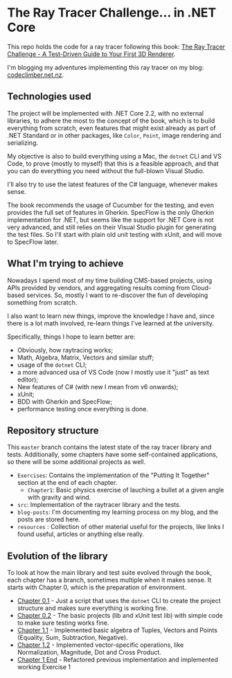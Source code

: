 # The Ray Tracer Challenge... in .NET Core

This repo holds the code for a ray tracer following this book: [The Ray Tracer Challenge - A Test-Driven Guide to Your First 3D Renderer](https://amzn.to/2Elaxkr).

I'm blogging my adventures implementing this ray tracer on my blog: [codeclimber.net.nz](https://codeclimber.net.nz).

## Technologies used

The project will be implemented with .NET Core 2.2, with no external libraries, to adhere the most to the concept of the book, which is to build everything from scratch, even features that might exist already as part of .NET Standard or in other packages, like `Color`, `Point`, image rendering and serializing.

My objective is also to build everything using a Mac, the `dotnet` CLI and VS Code, to prove (mostly to myself) that this is a feasible approach, and that you can do everything you need without the full-blown Visual Studio.

I'll also try to use the latest features of the C# language, whenever makes sense.

The book recommends the usage of Cucumber for the testing, and even provides the full set of features in Gherkin. SpecFlow is the only Gherkin implementation for .NET, but seems like the support for .NET Core is not very advanced, and still relies on their Visual Studio plugin for generating the test files. So I'll start with plain old unit testing with xUnit, and will move to SpecFlow later.

## What I'm trying to achieve

Nowadays I spend most of my time building CMS-based projects, using APIs provided by vendors, and aggregating results coming from Cloud-based services. So, mostly I want to re-discover the fun of developing something from scratch.

I also want to learn new things, improve the knowledge I have and, since there is a lot math involved, re-learn things I've learned at the university.

Specifically, things I hope to learn better are:

 * Obviously, how raytracing works;
 * Math, Algebra, Matrix, Vectors and similar stuff;
 * usage of the `dotnet` CLI;
 * a more advanced usa of VS Code (now I mostly use it "just" as text editor);
 * New features of C# (with new I mean from v6 onwards);
 * xUnit;
 * BDD with Gherkin and SpecFlow;
 * performance testing once everything is done.

## Repository structure

This `master` branch contains the latest state of the ray tracer library and tests. Additionally, some chapters have some self-contained applications, so there will be some additional projects as well.

 * `Exercises`: Contains the implementation of the "Putting It Together" section at the end of each chapter.
   * `Chapter1`: Basic physics exercise of lauching a bullet at a given angle with gravity and wind.
 * `src`: Implementation of the raytracer library and the tests.
 * `blog-posts`: I'm documenting my learning process on my blog, and the posts are stored here.
 * `resources` : Collection of other material useful for the projects, like links I found useful, articles or anything else really.


## Evolution of the library

To look at how the main library and test suite evolved through the book, each chapter has a branch, sometimes multiple when it makes sense. It starts with Chapter 0, which is the preparation of environment.

 * [Chapter 0.1](https://github.com/simonech/ray-tracer-challenge-netcore/tree/Chapter-0.1) - Just a script that uses the `dotnet` CLI to create the project structure and makes sure everything is working fine.
 * [Chapter 0.2](https://github.com/simonech/ray-tracer-challenge-netcore/tree/Chapter-0.2) - The basic projects (lib and xUnit test lib) with simple code to make sure testing works fine.
 * [Chapter 1.1](https://github.com/simonech/ray-tracer-challenge-netcore/tree/Chapter-1.1) - Implemented basic algebra of Tuples, Vectors and Points (Equality, Sum, Subtraction, Negative).
 * [Chapter 1.2](https://github.com/simonech/ray-tracer-challenge-netcore/tree/Chapter-1.2) - Implemented vector-specific operations, like Normalization, Magnitude, Dot and Cross Product.
 * [Chapter 1 End](https://github.com/simonech/ray-tracer-challenge-netcore/tree/Chapter1-End) - Refactored previous implementation and implemented working Exercise 1
